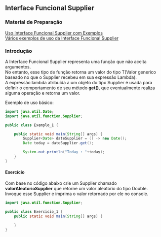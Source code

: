 ## Interface Funcional Supplier

### Material de Preparação
[Uso Interface Funcional Supplier com Exemplos](https://www.geeksforgeeks.org/supplier-interface-in-java-with-examples/)<br/>
[Vários exemplos de uso da Interface Funcional Supplier](https://www.programcreek.com/java-api-examples/?api=java.util.function.Supplier)

### Introdução
A Interface Funcional Supplier representa uma função que não aceita argumentos.<br/>
No entanto, esse tipo de função retorna um valor do tipo T(Valor generico baseado no que o Supplier recebeu em sua expressão Lambda).<br/>
A expressão lambda atribuída a um objeto do tipo Supplier é usada para definir o comportamento de seu método **get()**, que eventualmente realiza alguma operação e retorna um valor.

Exemplo de uso básico:
```java
import java.util.Date;
import java.util.function.Supplier;

public class Exemplo_1 {

    public static void main(String[] args) {
        Supplier<Date> dateSupplier = () -> new Date();
        Date today = dateSupplier.get();

        System.out.println("Today : "+today);
    }
}
```

#### Exercício
Com base no código abaixo crie um Supplier chamado **valorAleatorioSupplier** que retorne um valor aleatório do tipo Double.<br/>
Invoque esse Supplier e imprima o valor retornado por ele no console.
```java
import java.util.function.Supplier;

public class Exercicio_1 {
    public static void main(String[] args) {

    }
}
```